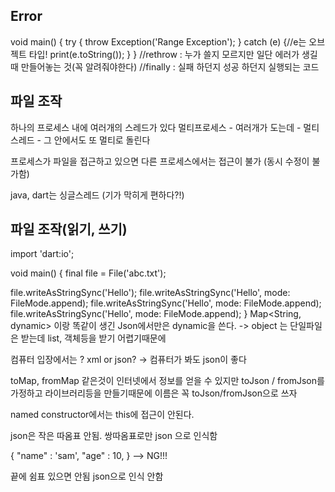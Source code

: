 ## Error
void main() {
try {
throw Exception('Range Exception');
} catch (e) {//e는 오브젝트 타입!
print(e.toString());
}
}
//rethrow : 누가 쓸지 모르지만 일단 에러가 생길 때 만들어놓는 것(꼭 알려줘야한다)
//finally : 실패 하던지 성공 하던지 실행되는 코드

## 파일 조작
하나의 프로세스 내에 여러개의 스레드가 있다
멀티프로세스 - 여러개가 도는데 - 멀티스레드 - 그 안에서도 또 멀티로 돌린다

프로세스가 파일을 접근하고 있으면 다른 프로세스에서는 접근이 불가 (동시 수정이 불가함)

java, dart는 싱글스레드 (기가 막히게 편하다?!)

## 파일 조작(읽기, 쓰기)
import 'dart:io';

void main() {
final file = File('abc.txt');

file.writeAsStringSync('Hello');
file.writeAsStringSync('Hello', mode: FileMode.append);
file.writeAsStringSync('Hello', mode: FileMode.append);
file.writeAsStringSync('Hello', mode: FileMode.append);
}
Map<String, dynamic> 이랑 똑같이 생긴 Json에서만은 dynamic을 쓴다.
-> object 는 단일파일은 받는데 list, 객체등을 받기 어렵기때문에

컴퓨터 입장에서는 ? xml or json?
-> 컴퓨터가 봐도 json이 좋다

toMap, fromMap 같은것이 인터넷에서 정보를 얻을 수 있지만
toJson / fromJson를 가정하고 라이브러리등을 만들기때문에 이름은 꼭 toJson/fromJson으로 쓰자

named constructor에서는 this에 접근이 안된다.

json은 작은 따옴표 안됨. 쌍따옴표로만 json 으로 인식함

{
"name" : 'sam',
"age" : 10,
} --> NG!!!

끝에 쉼표 있으면 안됨 json으로 인식 안함
